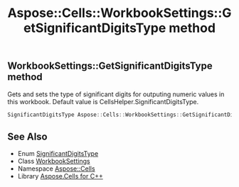﻿---
title: Aspose::Cells::WorkbookSettings::GetSignificantDigitsType method
linktitle: GetSignificantDigitsType
second_title: Aspose.Cells for C++ API Reference
description: 'Aspose::Cells::WorkbookSettings::GetSignificantDigitsType method. Gets and sets the type of significant digits for outputing numeric values in this workbook. Default value is CellsHelper.SignificantDigitsType in C++.'
type: docs
weight: 9300
url: /cpp/aspose.cells/workbooksettings/getsignificantdigitstype/
---
## WorkbookSettings::GetSignificantDigitsType method


Gets and sets the type of significant digits for outputing numeric values in this workbook. Default value is CellsHelper.SignificantDigitsType.

```cpp
SignificantDigitsType Aspose::Cells::WorkbookSettings::GetSignificantDigitsType()
```

## See Also

* Enum [SignificantDigitsType](../../significantdigitstype/)
* Class [WorkbookSettings](../)
* Namespace [Aspose::Cells](../../)
* Library [Aspose.Cells for C++](../../../)

